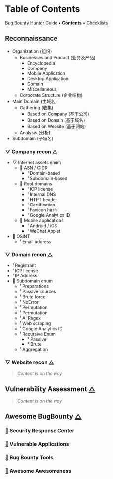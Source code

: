 # Table of Contents

[Bug Bounty Hunter Guide](https://app.gitbook.com/o/EOc6S49gNX0wky8nj5si/s/dIwZJMkFd4Zza9vjuuJ7/) • [**Contents**](table-of-contents.md) • [Checklists](pentest-checklists.md)

## Reconnaissance

* Organization (组织)
  * Businesses and Product (业务及产品)
    * Encyclopedia
    * Company
    * Mobile Application
    * Desktop Application
    * Domain
    * Miscellaneous
  * Corporate Structure (企业结构)
* Main Domain (主域名)
  * Gathering (收集)
    * Based on Company (基于公司)
    * Based on Domain (基于域名)
    * &#x20;Based on Website (基于网站)
  * Analysis (分析)
* Subdomain (子域名)

### ▽ Company recon [△](table-of-contents.md#reconnaissance)

* ▽ Internet assets enum
  * 📄 ASN / CIDR
    * ¹ Domain-based
    * ¹ Subdomain-based
  * 📄 Root domains
    * ¹ ICP license
    * ¹ Internal DNS
    * ¹ HTPT header
    * ¹ Certification
    * ¹ Favicon hash
    * ¹ Google Analytics ID
  * 📄 Mobile applications
    * ¹ Android / iOS
    * ¹ WeChat Applet
* 📄 OSINT
  * ¹  Email address

### ▽ Domain recon [△](table-of-contents.md#reconnaissance)

* ¹ Registrant
* ¹ ICP license
* ¹ IP Address
* 📄 Subdomain  enum
  * ¹ Preparations
  * ¹ Passive sources
  * ¹ Brute force
  * ¹ NoError
  * ¹  Permutation
  * ¹  Permutation
  * ¹  AI Regex
  * ¹  Web scraping
  * ¹  Google Analytics ID
  * ¹ Recursive Enum
    * ² Passive
    * ² Brute
  * ¹ Aggregation

### ▽ Website recon [△](table-of-contents.md#reconnaissance)

> _Content is on the way_

## Vulnerability Assessment [△](table-of-contents.md#reconnaissance)

> _Content is on the way_

## Awesome BugBounty [△](table-of-contents.md#reconnaissance)

### [📄](../awesome-bugbounty/src-security-response-center.md) Security Response Center

### [📄](../awesome/vulnerable-applications.md) Vulnerable Applications

### [📄](../awesome/bug-bounty-tools.md) Bug Bounty Tools

### [📄](../awesome/awesome-awesomeness.md) Awesome Awesomeness

